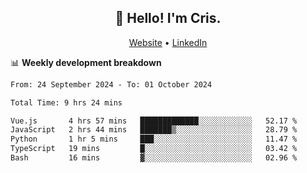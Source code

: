 
<h2 align="center">👋 Hello! I'm Cris.</h2>
<p align="center">
  <a href="https://www.criscunas.dev">Website</a> •
  <a href="https://www.linkedin.com/in/cristophercunas/">LinkedIn</a> 
</p>


📊 **Weekly development breakdown**
<!--START_SECTION:waka-->

```txt
From: 24 September 2024 - To: 01 October 2024

Total Time: 9 hrs 24 mins

Vue.js       4 hrs 57 mins   █████████████░░░░░░░░░░░░   52.17 %
JavaScript   2 hrs 44 mins   ███████▒░░░░░░░░░░░░░░░░░   28.79 %
Python       1 hr 5 mins     ███░░░░░░░░░░░░░░░░░░░░░░   11.47 %
TypeScript   19 mins         █░░░░░░░░░░░░░░░░░░░░░░░░   03.42 %
Bash         16 mins         ▓░░░░░░░░░░░░░░░░░░░░░░░░   02.96 %
```

<!--END_SECTION:waka-->
